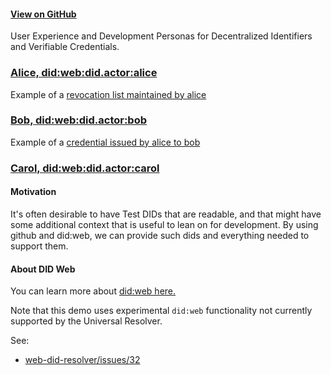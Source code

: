 #### [View on GitHub](https://github.com/transmute-industries/did.actor)

User Experience and Development Personas for Decentralized Identifiers and Verifiable Credentials.

### [Alice, did:web:did.actor:alice](./alice)

Example of a [revocation list maintained by alice](https://did.actor/alice/credentials/status/3.json)

### [Bob, did:web:did.actor:bob](./bob)

Example of a [credential issued by alice to bob](https://did.actor/bob/credentials/3732.json)

### [Carol, did:web:did.actor:carol](./carol)

#### Motivation

It's often desirable to have Test DIDs that are readable, and that might have some additional context that is useful to lean on for development. By using github and did:web, we can provide such dids and everything needed to support them.

#### About DID Web

You can learn more about [did:web here.](https://did-web.web.app/)

Note that this demo uses experimental `did:web` functionality not currently supported by the Universal Resolver.

See:

- [web-did-resolver/issues/32](https://github.com/decentralized-identity/web-did-resolver/issues/32)
